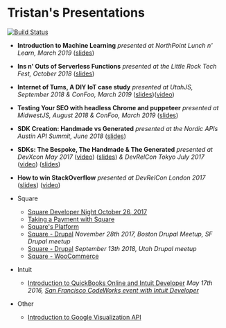# Tristan's Presentations

[![Build Status](https://travis-ci.org/tristansokol/Presentations.svg?branch=master)](https://travis-ci.org/tristansokol/Presentations)

* **Introduction to Machine Learning** _presented at NorthPoint Lunch n' Learn, March 2019_ ([slides](https://blog.tristansokol.com/Presentations/machine-learning-intro/index.html))

* **Ins n' Outs of Serverless Functions** _presented at the Little Rock Tech Fest, October 2018_ ([slides](http://blog.tristansokol.com/Presentations/serverless/index.html))

* **Internet of Tums, A DIY IoT case study** _presented at UtahJS, September 2018 & ConFoo, March 2019_ ([slides](http://blog.tristansokol.com/Presentations/Internet_of_Tums/index.html))([video](https://www.youtube.com/watch?v=LwQwtDm4YiM&list=PLuVqdWOQ-PNn_lDYUVgcA4e91qxJzipva&index=13&t=0s))

* **Testing Your SEO with headless Chrome and puppeteer** _presented at MidwestJS, August 2018 & ConFoo, March 2019_ ([slides](http://blog.tristansokol.com/Presentations/headless-chrome/index.html))

* **SDK Creation: Handmade vs Generated** _presented at the Nordic APIs Austin API Summit, June 2018_ ([slides](http://blog.tristansokol.com/Presentations/SDK_Creation_Handmade_vs_Generated/index.html))

* **SDKs: The Bespoke, The Handmade & The Generated** _presented at DevXcon May 2017_ ([video](https://devrel.net/developer-experience/making-sdks-bespoke-hopeful-generated)) ([slides](http://blog.tristansokol.com/Presentations/SDKs%20the%20good%20the%20bad%20the%20ugly/SDKs%2C%20the%20good%20the%20bad%20the%20ugly.key)) _& DevRelCon Tokyo July 2017_ ([video](https://www.youtube.com/watch?v=INuC_FztCBc)) ([slides](http://blog.tristansokol.com/Presentations/SDKs%20the%20good%20the%20bad%20the%20ugly/SDKs%2C%20the%20good%20the%20bad%20the%20ugly%20-%20Japan.key))

* **How to win StackOverflow** _presented at DevRelCon London 2017_ ([slides](https://tristansokol.github.io/Presentations/How%20to%20win%20StackOverflow/index.html))  ([video](https://www.youtube.com/watch?v=xSvx3L6gSoM))

* Square
  * [Square Developer Night October 26, 2017](https://tristansokol.github.io/Presentations/2017.10.26%20Developer%20Night/)
  * [Taking a Payment with Square](https://tristansokol.github.io/Presentations/Taking%20a%20Payment%20with%20Square/index.html)
  * [Square's Platform](https://tristansokol.github.io/Presentations/Square%20Platform%20Overview/index.html)
  * [Square - Drupal](https://tristansokol.github.io/Presentations/Square-Drupal/index.html) _November 28th 2017, Boston Drupal Meetup, SF Drupal meetup_
  * [Square - Drupal](https://tristansokol.github.io/Presentations/Square-Drupal2/index.html) _September 13th 2018, Utah Drupal meetup_
  * [Square - WooCommerce](https://tristansokol.github.io/Presentations/Square-WooCommerce/index.html)

* Intuit
  * [Introduction to QuickBooks Online and Intuit Developer](https://github.com/tristansokol/Presentations/tree/master/introduction%20to%20QuickBooks%20Online%20and%20Intuit%20Developer)
        _May 17th 2016, [San Francisco CodeWorks event with Intuit Developer](https://www.eventbrite.com/e/intuit-developer-code-works-san-francisco-edition-tickets-24935867852)_

* Other
  * [Introduction to Google Visualization API](https://tristansokol.github.io/Presentations/charts/index.html)
